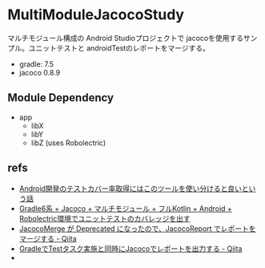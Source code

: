 # MultiModuleJacocoStudy

マルチモジュール構成の Android Studioプロジェクトで jacocoを使用するサンプル。ユニットテストと androidTestのレポートをマージする。

* gradle: 7.5
* jacoco 0.8.9

## Module Dependency

* app
    * libX
    * libY
    * libZ (uses Robolectric)

## refs

* [Android開発のテストカバー率取得にはこのツールを使い分けると良いという話](https://qiita.com/keidroid/items/adc4f065b84d8a2cd17a)
* [Gradle6系 + Jacoco + マルチモジュール + フルKotlin + Android + Robolectric環境でユニットテストのカバレッジを出す](https://qiita.com/ryo_mm2d/items/e431326f701e74ec49fa)
* [JacocoMerge が Deprecated になったので、JacocoReport でレポートをマージする \- Qiita](https://qiita.com/toastkidjp/items/602ff369be565cbc3acc)
* [GradleでTestタスク実施と同時にJacocoでレポートを出力する \- Qiita](https://qiita.com/oono_yoshi/items/a0aa2fff171683006dbb)
* 